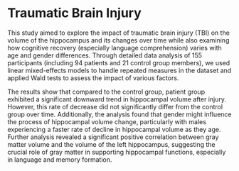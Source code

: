 # Traumatic Brain Injury
This study aimed to explore the impact of traumatic brain injury (TBI) on the volume of the
hippocampus and its changes over time while also examining how cognitive recovery
(especially language comprehension) varies with age and gender differences. Through detailed
data analysis of 155 participants (including 94 patients and 21 control group members), we
used linear mixed-effects models to handle repeated measures in the dataset and applied Wald
tests to assess the impact of various factors.


The results show that compared to the control group, patient group exhibited a significant
downward trend in hippocampal volume after injury. However, this rate of decrease did not
significantly differ from the control group over time. Additionally, the analysis found that
gender might influence the process of hippocampal volume change, particularly with males
experiencing a faster rate of decline in hippocampal volume as they age. Further analysis
revealed a significant positive correlation between gray matter volume and the volume of the
left hippocampus, suggesting the crucial role of gray matter in supporting hippocampal
functions, especially in language and memory formation.

